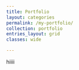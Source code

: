 ```yaml
---
title: Portfolio
layout: categories
permalink: /my-portfolio/
collection: portfolio
entries_layout: grid
classes: wide

---
```


hiiii